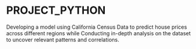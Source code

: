 # PROJECT_PYTHON
Developing a model using California Census Data to predict house prices across different regions while Conducting in-depth analysis on the dataset to uncover relevant patterns and correlations.
